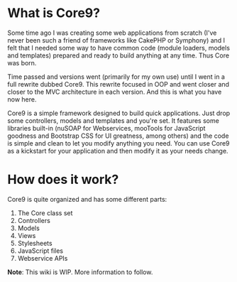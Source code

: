 # What is Core9? #

Some time ago I was creating some web applications from scratch (I've never been such a friend of frameworks like CakePHP or Symphony) and I felt that I needed some way to have common code (module loaders, models and templates) prepared and ready to build anything at any time. Thus Core was born.

Time passed and versions went (primarily for my own use) until I went in a full rewrite dubbed Core9. This rewrite focused in OOP and went closer and closer to the MVC architecture in each version. And this is what you have now here.

Core9 is a simple framework designed to build quick applications. Just drop some controllers, models and templates and you're set. It features some libraries built-in (nuSOAP for Webservices, mooTools for JavaScript goodness and Bootstrap CSS for UI greatness, among others) and the code is simple and clean to let you modify anything you need. You can use Core9 as a kickstart for your application and then modify it as your needs change.

# How does it work? #

Core9 is quite organized and has some different parts:

  1. The Core class set
  1. Controllers
  1. Models
  1. Views
  1. Stylesheets
  1. JavaScript files
  1. Webservice APIs

**Note**: This wiki is WIP. More information to follow.